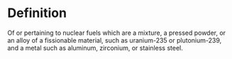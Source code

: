 # Definition

Of or pertaining to nuclear fuels which are a mixture, a pressed powder,
or an alloy of a fissionable material, such as uranium-235 or
plutonium-239, and a metal such as aluminum, zirconium, or stainless
steel.
